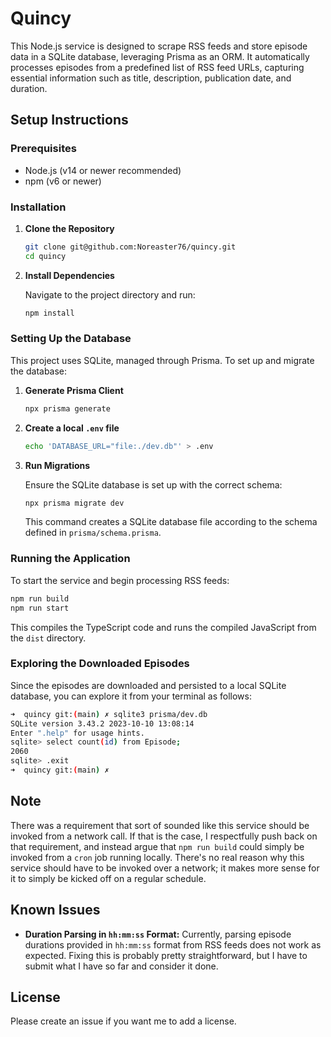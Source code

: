 # Quincy

This Node.js service is designed to scrape RSS feeds and store episode data in a SQLite database, leveraging Prisma as an ORM. It automatically processes episodes from a predefined list of RSS feed URLs, capturing essential information such as title, description, publication date, and duration.

## Setup Instructions

### Prerequisites

- Node.js (v14 or newer recommended)
- npm (v6 or newer)

### Installation

1. **Clone the Repository**

   ```bash
   git clone git@github.com:Noreaster76/quincy.git
   cd quincy
   ```

2. **Install Dependencies**

   Navigate to the project directory and run:

   ```bash
   npm install
   ```

### Setting Up the Database

This project uses SQLite, managed through Prisma. To set up and migrate the database:

1. **Generate Prisma Client**

   ```bash
   npx prisma generate
   ```

2. **Create a local `.env` file**

   ```bash
   echo 'DATABASE_URL="file:./dev.db"' > .env
   ```

3. **Run Migrations**

   Ensure the SQLite database is set up with the correct schema:

   ```bash
   npx prisma migrate dev
   ```

   This command creates a SQLite database file according to the schema defined in `prisma/schema.prisma`.

### Running the Application

To start the service and begin processing RSS feeds:

```bash
npm run build
npm run start
```

This compiles the TypeScript code and runs the compiled JavaScript from the `dist` directory.

### Exploring the Downloaded Episodes

Since the episodes are downloaded and persisted to a local SQLite database, you can explore it from your terminal as follows:

```bash
➜  quincy git:(main) ✗ sqlite3 prisma/dev.db
SQLite version 3.43.2 2023-10-10 13:08:14
Enter ".help" for usage hints.
sqlite> select count(id) from Episode;
2060
sqlite> .exit
➜  quincy git:(main) ✗
```

## Note

There was a requirement that sort of sounded like this service should be invoked from a network call. If that is the case, I respectfully push back on that requirement, and instead argue that `npm run build` could simply be invoked from a `cron` job running locally. There's no real reason why this service should have to be invoked over a network; it makes more sense for it to simply be kicked off on a regular schedule.

## Known Issues

- **Duration Parsing in `hh:mm:ss` Format:** Currently, parsing episode durations provided in `hh:mm:ss` format from RSS feeds does not work as expected. Fixing this is probably pretty straightforward, but I have to submit what I have so far and consider it done.

## License

Please create an issue if you want me to add a license.

